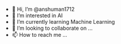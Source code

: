 - 👋 Hi, I’m @anshuman1712
- 👀 I’m interested in AI
- 🌱 I’m currently learning Machine Learning 
- 💞️ I’m looking to collaborate on ...
- 📫 How to reach me ...

<!---
anshuman1712/anshuman1712 is a ✨ special ✨ repository because its `README.md` (this file) appears on your GitHub profile.
You can click the Preview link to take a look at your changes.
--->
